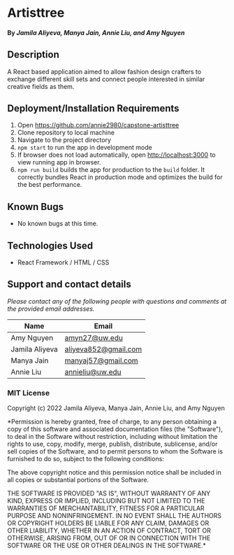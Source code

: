 # Artisttree

#### By _**Jamila Aliyeva, Manya Jain, Annie Liu, and Amy Nguyen**_

## Description
A React based application aimed to allow fashion design crafters to exchange different skill sets and connect people interested in similar creative fields as them.

## Deployment/Installation Requirements
1. Open https://github.com/annie2980/capstone-artisttree
2. Clone repository to local machine 
3. Navigate to the project directory 
4. `npm start` to run the app in development mode
5. If browser does not load automatically, open [http://localhost:3000](http://localhost:3000) to view running app in browser.
6. `npm run build` builds the app for production to the `build` folder. It correctly bundles React in production mode and optimizes the build for the best performance.

## Known Bugs
* No known bugs at this time.

## Technologies Used
* React Framework / HTML / CSS 


## Support and contact details

_Please contact any of the following people with questions and comments at the provided email addresses._

| Name | Email | 
|---|---|
| Amy Nguyen | amyn27@uw.edu |
| Jamila Aliyeva | aliyeva852@gmail.com | 
| Manya Jain | manyaj57@gmail.com | 
| Annie Liu| annieliu@uw.edu  |


### MIT License
Copyright (c) 2022 Jamila Aliyeva, Manya Jain, Annie Liu, and Amy Nguyen

*Permission is hereby granted, free of charge, to any person obtaining a copy of this software and associated documentation files (the "Software"), to deal in the Software without restriction, including without limitation the rights to use, copy, modify, merge, publish, distribute, sublicense, and/or sell copies of the Software, and to permit persons to whom the Software is furnished to do so, subject to the following conditions:

The above copyright notice and this permission notice shall be included in all copies or substantial portions of the Software.

THE SOFTWARE IS PROVIDED "AS IS", WITHOUT WARRANTY OF ANY KIND, EXPRESS OR IMPLIED, INCLUDING BUT NOT LIMITED TO THE WARRANTIES OF MERCHANTABILITY, FITNESS FOR A PARTICULAR PURPOSE AND NONINFRINGEMENT. IN NO EVENT SHALL THE AUTHORS OR COPYRIGHT HOLDERS BE LIABLE FOR ANY CLAIM, DAMAGES OR OTHER LIABILITY, WHETHER IN AN ACTION OF CONTRACT, TORT OR OTHERWISE, ARISING FROM, OUT OF OR IN CONNECTION WITH THE SOFTWARE OR THE USE OR OTHER DEALINGS IN THE SOFTWARE.*